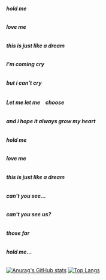###### **hold me**

###### **love me**

###### **this is just like a dream**

###### **i'm coming cry**

###### **but i can't cry**

###### **Let me let me　choose**

###### **and i hope it always grow my heart**

###### **hold me**

###### **love me**

###### **this is just like a dream**

###### **can't you see...**

###### **can't you see us?**

###### **those far**

###### **hold me...**

[![Anurag's GitHub stats](https://github-readme-stats.vercel.app/api?username=anuraghazra)](https://github.com/anuraghazra/github-readme-stats)
[![Top Langs](https://github-readme-stats.vercel.app/api/top-langs/?username=anuraghazra&layout=compact)](https://github.com/anuraghazra/github-readme-stats)





